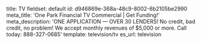 title: TV
fieldset: default
id: d946869e-368a-48c9-8002-6b2105be2990
meta_title: 'One Park Financial TV Commercial | Get Funding!'
meta_description: 'ONE APPLICATION — OVER 30 LENDERS! No credit, bad credit, no problem! We accept monthly revenues of $5,000 or more. Call today: 888-327-0685'
template: television/tv
es_url: television